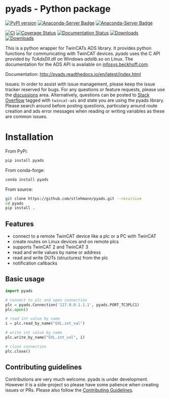 pyads - Python package
======================

[![PyPI version](https://badge.fury.io/py/pyads.svg)](https://badge.fury.io/py/pyads)
[![Anaconda-Server Badge](https://anaconda.org/conda-forge/pyads/badges/version.svg)](https://anaconda.org/conda-forge/pyads)
[![Anaconda-Server Badge](https://anaconda.org/conda-forge/pyads/badges/platforms.svg)](https://anaconda.org/conda-forge/pyads)

[![CI](https://github.com/stlehmann/pyads/actions/workflows/ci.yml/badge.svg)](https://github.com/stlehmann/pyads/actions/workflows/ci.yml)
[![Coverage Status](https://coveralls.io/repos/github/stlehmann/pyads/badge.svg?branch=master)](https://coveralls.io/github/stlehmann/pyads?branch=master)
[![Documentation Status](https://readthedocs.org/projects/pyads/badge/?version=latest)](http://pyads.readthedocs.io/en/latest/?badge=latest)
[![Downloads](https://pepy.tech/badge/pyads)](https://pepy.tech/project/pyads)
[![Downloads](https://pepy.tech/badge/pyads/week)](https://pepy.tech/project/pyads)

This is a python wrapper for TwinCATs ADS library. It provides python functions
for communicating with TwinCAT devices. *pyads* uses the C API provided by *TcAdsDll.dll* on Windows *adslib.so* on Linux. The documentation for the ADS API is available on [infosys.beckhoff.com](https://infosys.beckhoff.com/content/1033/tc3_adsdll2/index.html?id=4279787267115190858).

Documentation: http://pyads.readthedocs.io/en/latest/index.html

Issues: In order to assist with issue management, please keep the issue tracker reserved for bugs. For any questions or feature requests, please use the [discussions](https://github.com/stlehmann/pyads/discussions) area. Alternatively, questions can be posted to [Stack Overflow](https://stackoverflow.com/) tagged with `twincat-ads` and state you are using the pyads library. Please search around before posting questions, particulary around route creation and ads error messages when reading or writing variables as these are common issues.

# Installation

From PyPi:

```bash
pip install pyads
```

From conda-forge:

```bash
conda install pyads
```

From source:

```bash
git clone https://github.com/stlehmann/pyads.git --recursive
cd pyads
pip install .
```

## Features

- connect to a remote TwinCAT device like a plc or a PC with TwinCAT
- create routes on Linux devices and on remote plcs
- supports TwinCAT 2 and TwinCAT 3
- read and write values by name or address
- read and write DUTs (structures) from the plc
- notification callbacks

## Basic usage

```python
import pyads

# connect to plc and open connection
plc = pyads.Connection('127.0.0.1.1.1', pyads.PORT_TC3PLC1)
plc.open()

# read int value by name
i = plc.read_by_name("GVL.int_val")

# write int value by name
plc.write_by_name("GVL.int_val", i)

# close connection
plc.close()
```

## Contributing guidelines

Contributions are very much welcome. pyads is under development. However it is a side-project so please have some patience when creating issues or PRs. Please also follow the [Contributing Guidelines](https://github.com/stlehmann/pyads/blob/master/CONTRIBUTING.md).

